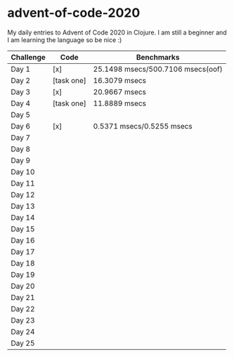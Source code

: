 # advent-of-code-2020

My daily entries to Advent of Code 2020 in Clojure. I am still a beginner and I am learning the language so be nice :)


| Challenge  | Code     |Benchmarks |
| --------- | --------- |---------- |
| Day  1    | [x]       | 25.1498 msecs/500.7106 msecs(oof)          |
| Day  2    | [task one]| 16.3079 msecs         |           |
| Day  3    | [x]       | 20.9667 msecs          |
| Day  4    | [task one] | 11.8889 msecs           |
| Day  5    |           |           |
| Day  6    | [x]          | 0.5371 msecs/0.5255 msecs          |
| Day  7    |           |           |
| Day  8    |           |           |
| Day  9    |           |           |
| Day 10    |           |           |
| Day 11    |           |           |
| Day 12    |           |           |
| Day 13    |           |           |
| Day 14    |           |           |
| Day 15    |           |           |
| Day 16    |           |           |
| Day 17    |           |           |
| Day 18    |           |           |
| Day 19    |           |           |
| Day 20    |           |           |
| Day 21    |           |           |
| Day 22    |           |           |
| Day 23    |           |           |
| Day 24    |           |           |
| Day 25    |           |           |